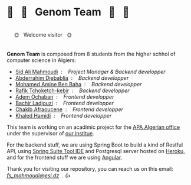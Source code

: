 # :evergreen_tree: &nbsp; :palm_tree: &nbsp; Genom Team &nbsp; :palm_tree: &nbsp; :evergreen_tree:

<br> &nbsp;&nbsp;&nbsp;&nbsp;&nbsp;:sun_with_face: &nbsp; Welcome visitor &nbsp; :sun_with_face: <br>
<br><br>**Genom Team** is composed from 8 students from the higher schhol of computer science in Algiers:


* [Sid Ali Mahmoudi](https://github.com/SidaliMahmoudi/)  &nbsp;:&nbsp;&nbsp;&nbsp;  *Project Manager & Backend developper*
* [Abderrahim Djebablia](https://github.com/Dases95) &nbsp;:&nbsp;&nbsp;&nbsp; *Backend developper*
* [Mohamed Amine Ben Baha](#) &nbsp;:&nbsp;&nbsp;&nbsp; *Backend developper*
* [Rafik Tchoketch-kebir](https://github.com/rafiko666) &nbsp;:&nbsp;&nbsp;&nbsp; *Backend developper*
* [Adem Ochaban](#) &nbsp;:&nbsp;&nbsp;&nbsp; *Frontend developper* 
* [Bachir Ladjouzi](#) &nbsp;:&nbsp;&nbsp;&nbsp; *Frontend developper*
* [Chakib Afraoucene](https://github.com/brings123) &nbsp;:&nbsp;&nbsp;&nbsp; *Frontend developper* 
* [Khaled Hamidi](#) &nbsp;:&nbsp;&nbsp;&nbsp; *Frontend developper* 


This team is working on an acadimic project for the [APA Algerian office](http://www.dz.undp.org/content/algeria/fr/home/presscenter/articles/2018/03/13/le-projet-apa-portant-sur-les-ressources-g-n-tiques-et-traditionelles-lance-ses-activit-s-20182.html) under the supervisor of [our institue](https://www.esi.dz/).

For the backend stuff, we are using Spring Boot to build a kind of Restful API, using [Spring Suite Tool IDE](https://spring.io/tools) and Postgresql server hosted on [Heroku](https://www.heroku.com/), and for the frontend stuff we are using [Angular](https://angular.io/).

Thank you for visiting our repository, 
you can reach us on this email: [*fs_mahmoudi@esi.dz*](#) &nbsp;.
:+1:
